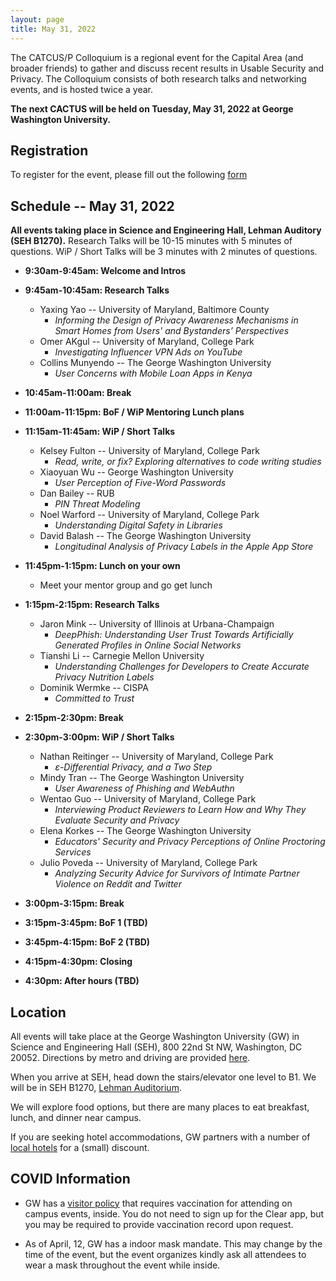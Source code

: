 ```yaml
---
layout: page
title: May 31, 2022
---
```


The CATCUS/P Colloquium is a regional event for the Capital Area (and broader friends) to gather and discuss recent results in Usable Security and Privacy. The Colloquium consists of both research talks and networking events, and is hosted twice a year.

**The next CACTUS will be held on Tuesday, May 31, 2022 at George Washington University.**

## Registration

To register for the event, please fill out the following [form](https://docs.google.com/forms/d/e/1FAIpQLScsVHfxn-hlKoUDxc6IhWEpzAd0guHzuFtamwH8z-TKPy5Rew/viewform?usp=sf_link)


## Schedule -- May 31, 2022

**All events taking place in Science and Engineering Hall, Lehman Auditory (SEH B1270).** Research Talks will be 10-15 minutes with 5 minutes of questions. WiP /  Short Talks will be 3 minutes with 2 minutes of questions. 

* **9:30am-9:45am: Welcome and Intros**

* **9:45am-10:45am: Research Talks**
  
  * Yaxing Yao -- University of Maryland, Baltimore County
    * *Informing the Design of Privacy Awareness Mechanisms in Smart Homes from Users' and Bystanders’ Perspectives*
  * Omer AKgul -- University of Maryland, College Park
    * *Investigating Influencer VPN Ads on YouTube*
  * Collins Munyendo -- The George Washington University
    * *User Concerns with Mobile Loan Apps in Kenya*
  
* **10:45am-11:00am: Break**

* **11:00am-11:15pm: BoF / WiP Mentoring Lunch plans**

* **11:15am-11:45am: WiP / Short Talks**

  * Kelsey Fulton -- University of Maryland, College Park
    * *Read, write, or fix? Exploring alternatives to code writing studies*
  * Xiaoyuan Wu -- George Washington University
    * *User Perception of Five-Word Passwords*
  * Dan Bailey	-- RUB
    * *PIN Threat Modeling*
  * Noel Warford  -- University of Maryland, College Park
    * *Understanding Digital Safety in Libraries*
  * David Balash -- The George Washington University
    * *Longitudinal Analysis of Privacy Labels in the Apple App Store*
    
* **11:45pm-1:15pm: Lunch on your own**
 
  * Meet your mentor group and go get lunch

* **1:15pm-2:15pm: Research Talks**
 
  * Jaron Mink -- University of Illinois at Urbana-Champaign
    * *DeepPhish: Understanding User Trust Towards Artificially Generated Profiles in Online Social Networks*
  * Tianshi Li -- Carnegie Mellon University
    * *Understanding Challenges for Developers to Create Accurate Privacy Nutrition Labels*
  * Dominik Wermke -- CISPA
    * *Committed to Trust*
  
* **2:15pm-2:30pm: Break**

* **2:30pm-3:00pm: WiP / Short Talks**

  * Nathan Reitinger -- University of Maryland, College Park
    * *ε-Differential Privacy, and a Two Step*
  * Mindy Tran	-- The George Washington University
    * *User Awareness of Phishing and WebAuthn*
  * Wentao Guo -- University of Maryland, College Park
    * *Interviewing Product Reviewers to Learn How and Why They Evaluate Security and Privacy*
  * Elena Korkes -- The George Washington University
    * *Educators' Security and Privacy Perceptions of Online Proctoring Services*
  * Julio Poveda -- University of Maryland, College Park
    * *Analyzing Security Advice for Survivors of Intimate Partner Violence on Reddit and Twitter*

* **3:00pm-3:15pm: Break**

* **3:15pm-3:45pm: BoF 1 (TBD)**

* **3:45pm-4:15pm: BoF 2 (TBD)**

* **4:15pm-4:30pm: Closing**

* **4:30pm: After hours (TBD)**

## Location

All events will take place at the George Washington University (GW) in Science and Engineering Hall (SEH), 800 22nd St NW, Washington, DC 20052. Directions by metro and driving are provided [here](https://www.seas.gwu.edu/directions-campus).

When you arrive at SEH, head down the stairs/elevator one level to B1. We will be in SEH B1270, [Lehman Auditorium](https://seascf.seas.gwu.edu/lehman-auditorium). 

We will explore food options, but there are many places to eat breakfast, lunch, and dinner near campus.

If you are seeking hotel accommodations, GW partners with a number of [local hotels](https://ibuy.gwu.edu/discounted-lodging-foggy-bottommount-vernon-campuses) for a (small) discount.

## COVID Information

* GW has a [visitor policy](https://onward.gwu.edu/access#visitors) that requires vaccination  for attending on campus events, inside. You do not need to sign up for the Clear app, but you may be required to provide vaccination record upon request.

* As of April, 12, GW has a indoor mask mandate. This may change by the time of the event, but the event organizes kindly ask all attendees to wear a mask throughout the event while inside. 

